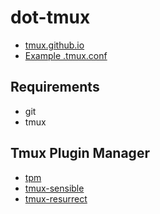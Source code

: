 # dot-tmux

- [tmux.github.io](https://tmux.github.io/)
- [Example .tmux.conf](https://github.com/tmux/tmux/blob/master/example_tmux.conf)

## Requirements

- git
- tmux

## Tmux Plugin Manager

- [tpm](https://github.com/tmux-plugins/tpm)
- [tmux-sensible](https://github.com/tmux-plugins/tmux-sensible)
- [tmux-resurrect](https://github.com/tmux-plugins/tmux-resurrect)
